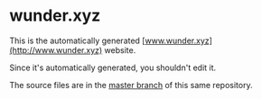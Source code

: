 # wunder.xyz

This is the automatically generated [www.wunder.xyz](http://www.wunder.xyz) website.

Since it's automatically generated, you shouldn't edit it.

The source files are in the [master branch](https://github.com/amonks/wunder.xyz) of this same repository.
